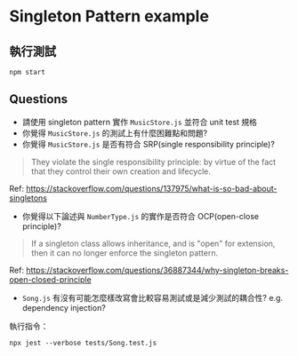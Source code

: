 # Singleton Pattern example

## 執行測試

```
npm start
```

## Questions
* 請使用 singleton pattern 實作 `MusicStore.js` 並符合 unit test 規格
* 你覺得 `MusicStore.js` 的測試上有什麼困難點和問題?
* 你覺得 `MusicStore.js` 是否有符合 SRP(single responsibility principle)?<br/>
> They violate the single responsibility principle: by virtue of the fact that they control their own creation and lifecycle.

Ref: https://stackoverflow.com/questions/137975/what-is-so-bad-about-singletons

* 你覺得以下論述與 `NumberType.js` 的實作是否符合 OCP(open-close principle)?<br/>
> If a singleton class allows inheritance, and is "open" for extension, then it can no longer enforce the singleton pattern.

Ref: https://stackoverflow.com/questions/36887344/why-singleton-breaks-open-closed-principle

* `Song.js` 有沒有可能怎麼樣改寫會比較容易測試或是減少測試的耦合性? e.g. dependency injection?

執行指令：

```
npx jest --verbose tests/Song.test.js
```